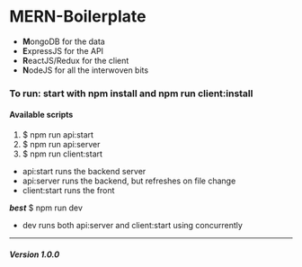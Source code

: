 # MERN-Boilerplate

* **M**ongoDB for the data
* **E**xpressJS for the API
* **R**eactJS/Redux for the client
* **N**odeJS for all the interwoven bits

### To run: start with npm install and npm run client:install

#### Available scripts

1.  $ npm run api:start
2.  $ npm run api:server
3.  $ npm run client:start

* api:start runs the backend server
* api:server runs the backend, but refreshes on file change
* client:start runs the front

__*best*__ $ npm run dev

* dev runs both api:server and client:start using concurrently

----

##### Version 1.0.0
